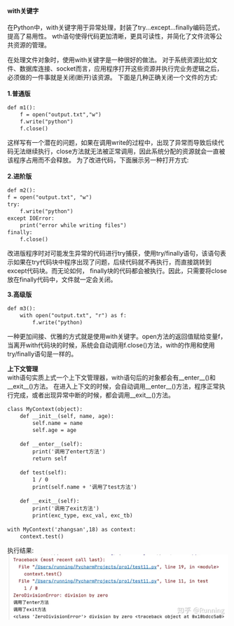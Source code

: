 <!--
 * @Author: Jerome 841682441@qq.com
 * @Date: 2022-11-03 17:52:46
 * @LastEditors: Jerome 841682441@qq.com
 * @LastEditTime: 2022-11-09 16:14:02
 * @FilePath: \Python-learning\异常\with关键字及上下文管理.md
 * @Description: 这是默认设置,请设置`customMade`, 打开koroFileHeader查看配置 进行设置: https://github.com/OBKoro1/koro1FileHeader/wiki/%E9%85%8D%E7%BD%AE
-->
#### with关键字
在Python中，with关键字用于异常处理，封装了try...except...finally编码范式，提高了易用性。
wth语句使得代码更加清晰，更具可读性，并简化了文件流等公共资源的管理。

在处理文件对象时，使用with关键字是一种很好的做法。
对于系统资源比如文件、数据库连接、socket而言，应用程序打开这些资源并执行完业务逻辑之后，必须做的一件事就是关闭(断开)该资源。
下面是几种正确关闭一个文件的方式:<br>
<br>
__1.普通版__

    def m1():
        f = open("output.txt","w")
        f.write("python")
        f.close()

这样写有一个潜在的问题，如果在调用write的过程中，出现了异常而导致后续代码无法继续执行，close方法就无法被正常调用，因此系统分配的资源就会一直被该程序占用而不会释放。
为了改进代码，下面展示另一种打开方式:<br>
<br>
__2.进阶版__

    def m2():
    f = open("output.txt", "w")
    try:
        f.write("python")
    except IOError:
        print("error while writing files")
    finally:
        f.close()

改进版程序时对可能发生异常的代码进行try捕获，使用try/finally语句，该语句表示如果在try代码块中程序出现了问题，后续代码就不再执行，而直接跳转到except代码块。而无论如何， finally块的代码都会被执行。因此，只需要将close放在finally代码中，文件就一定会关闭。

__3.高级版__

    def m3():
        with open("output.txt", "r") as f:
            f.write("python)

一种更加间接、优雅的方式就是使用with关键字。open方法的返回值赋给变量f，当离开with代码块的时候，系统会自动调用f.close()方法，with的作用和使用try/finally语句是一样的。

__上下文管理__ <br>
with语句实质上式一个上下文管理器，with语句后的对象都会有__enter__()和__exit__()方法。
在进入上下文的时候，会自动调用__enter__()方法，程序正常执行完成，或者出现异常中断的时候，都会调用__exit__()方法。

    class MyContext(object):
        def __init__(self, name, age):
            self.name = name
            self.age = age
        
        def __enter__(self):
            print('调用了entert方法')
            return self
        
        def test(self):
            1 / 0
            print(self.name + '调用了test方法')
        
        def __exit__(self):
            print('调用了exit方法')
            print(exc_type, exc_val, exc_tb)
    
    with MyContext('zhangsan',18) as context:
        context.test()

执行结果:<br>
![pic1](../pics/屏幕截图%202022-11-08%20210231.png)


